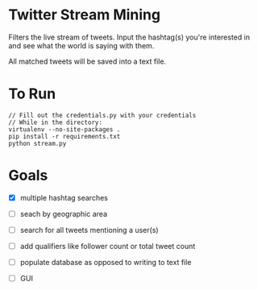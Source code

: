 Twitter Stream Mining
=====================

Filters the live stream of tweets. Input the hashtag(s) you're interested in and see what the world is saying with them.

All matched tweets will be saved into a text file.


To Run
=====================

	// Fill out the credentials.py with your credentials
	// While in the directory:
	virtualenv --no-site-packages .
	pip install -r requirements.txt
	python stream.py
	

Goals
=====================

- [x] multiple hashtag searches
- [ ] seach by geographic area
- [ ] search for all tweets mentioning a user(s)
- [ ] add qualifiers like follower count or total tweet count
- [ ] populate database as opposed to writing to text file
- [ ] GUI




